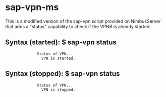 # sap-vpn-ms

This is a modified version of the sap-vpn script provided on NimbusServer that adds a "status" capability to check if the VPNB is already started.

## Syntax (started): $ sap-vpn status
                  Status of VPN...
                    VPN is started.

## Syntax (stopped): $ sap-vpn status
                  Status of VPN...
                    VPN is stopped.

